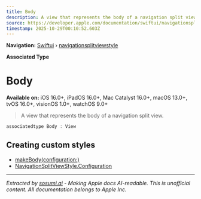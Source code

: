 ```yaml
---
title: Body
description: A view that represents the body of a navigation split view.
source: https://developer.apple.com/documentation/swiftui/navigationsplitviewstyle/body
timestamp: 2025-10-29T00:10:52.603Z
---
```


**Navigation:** [Swiftui](/documentation/swiftui) › [navigationsplitviewstyle](/documentation/swiftui/navigationsplitviewstyle)

**Associated Type**

# Body

**Available on:** iOS 16.0+, iPadOS 16.0+, Mac Catalyst 16.0+, macOS 13.0+, tvOS 16.0+, visionOS 1.0+, watchOS 9.0+

> A view that represents the body of a navigation split view.

```swift
associatedtype Body : View
```

## Creating custom styles

- [makeBody(configuration:)](/documentation/swiftui/navigationsplitviewstyle/makebody(configuration:))
- [NavigationSplitViewStyle.Configuration](/documentation/swiftui/navigationsplitviewstyle/configuration)

---

*Extracted by [sosumi.ai](https://sosumi.ai) - Making Apple docs AI-readable.*
*This is unofficial content. All documentation belongs to Apple Inc.*
